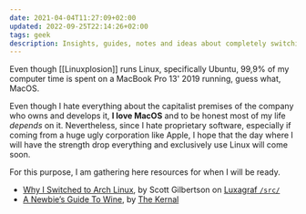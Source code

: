 ```yaml
---
date: 2021-04-04T11:27:09+02:00
updated: 2022-09-25T22:14:26+02:00
tags: geek
description: Insights, guides, notes and ideas about completely switching to Linux.
---
```

Even though [[Linuxplosion]] runs Linux, specifically Ubuntu, 99,9% of my computer time is spent on a MacBook Pro 13' 2019 running, guess what, MacOS.

Even though I hate everything about the capitalist premises of the company who owns and develops it, **I love MacOS** and to be honest most of my life *depends* on it. Nevertheless, since I hate proprietary software, especially if coming from a huge ugly corporation like Apple, I hope that the day where I will have the strength drop everything and exclusively use Linux will come soon.

For this purpose, I am gathering here resources for when I will be ready.

- [Why I Switched to Arch Linux](https://luxagraf.net/src/why-i-switched-arch-linux 'Why I Switched to Arch Linux'), by Scott Gilbertson on [Luxagraf `/src/`](https://luxagraf.net/src/ '/src/')
- [A Newbie’s Guide To Wine](https://thekernalblog.github.io/A-Newbie’s-Guide-To-Wine/ 'A Newbie’s Guide To Wine'), by [The Kernal](https://thekernalblog.github.io/about/ 'About The Kernal')